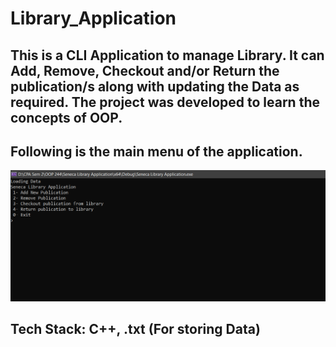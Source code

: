 # Library_Application

## This is a CLI Application to manage Library. It can Add, Remove, Checkout and/or Return the publication/s along with updating the Data as required. The project was developed to learn the concepts of OOP.

## Following is the main menu of the application.

<img src="Images/Main Menu.png" />

## Tech Stack: C++, .txt (For storing Data)
